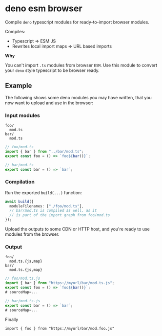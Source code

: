 # deno esm browser

Compile `deno` typescript modules for ready-to-import browser modules.

Compiles:

- Typescript => ESM JS
- Rewrites local import maps => URL based imports

**Why**

You can't import `.ts` modules from browser `ESM`. Use this module to convert your `deno` style typescript to be browser ready.

## Example

The following shows some deno modules you may have written, that you now want to upload and use in the browser:

### Input modules

```
foo/
  mod.ts
bar/
  mod.ts
```

```ts
// foo/mod.ts
import { bar } from "../bar/mod.ts";
export const foo = () => `foo${bar()}`;
```

```ts
// bar/mod.ts
export const bar = () => `bar`;
```

### Compilation

Run the exported `build(...)` function:

```ts
await build({
  moduleFilenames: ["./foo/mod.ts"],
  // bar/mod.ts is compiled as well, as it
  // is part of the import graph from foo/mod.ts
});
```

Upload the outputs to some CDN or HTTP host, and you're ready to use modules from the browser.

### Output

```
foo/
  mod.ts.{js,map}
bar/
  mod.ts.{js,map}
```

```ts
// foo/mod.ts.js
import { bar } from "https://myurl/bar/mod.ts.js";
export const foo = () => `foo${bar()}`;
# sourceMap=...
```

```ts
// bar/mod.ts.js
export const bar = () => `bar`;
# sourceMap=...
```

Finally

`import { foo } from "https://myurl/bar/mod.foo.js"`
